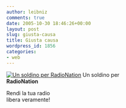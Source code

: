 ```yaml
---
author: leibniz
comments: true
date: 2005-10-30 18:46:26+00:00
layout: post
slug: giusta-causa
title: Giusta causa
wordpress_id: 1856
categories:
- web
---
```


[![Un soldino per RadioNation](http://www.macchianera.net/images/soldino-radionation.gif)](http://www.macchianera.net/2005/10/30/un_soldino_per_radionation.html)
Un soldino per  
**RadioNation**  
  
Rendi la tua radio  
libera veramente!
